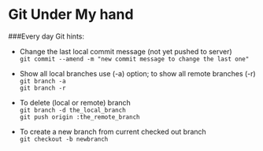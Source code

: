Git Under My hand
=================

###Every day Git hints:

+ Change the last local commit message (not yet pushed to server) <br />
``` git commit --amend -m "new commit message to change the last one" ```

+ Show all local branches use (-a) option; to show all remote branches (-r) <br />
``` git branch -a ```  <br />
``` git branch -r  ```

+ To delete (local or remote) branch <br />
``` git branch -d the_local_branch ``` <br />
``` git push origin :the_remote_branch ```

+ To create a new branch from current checked out branch <br />
``` git checkout -b newbranch ```
